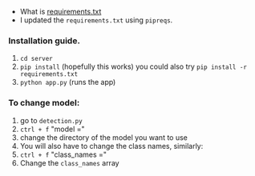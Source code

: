 - What is [requirements.txt](https://www.freecodecamp.org/news/python-requirementstxt-explained/)
- I updated the `requirements.txt` using `pipreqs`. 
### Installation guide.
1. `cd server`
2. `pip install` (hopefully this works) you could also try `pip install -r requirements.txt`
3. `python app.py` (runs the app)

### To change model:
1. go to `detection.py`
2. `ctrl + f` "model ="
3. change the directory of the model you want to use
4. You will also have to change the class names, similarly:
5. `ctrl + f` "class_names ="
6. Change the `class_names` array
